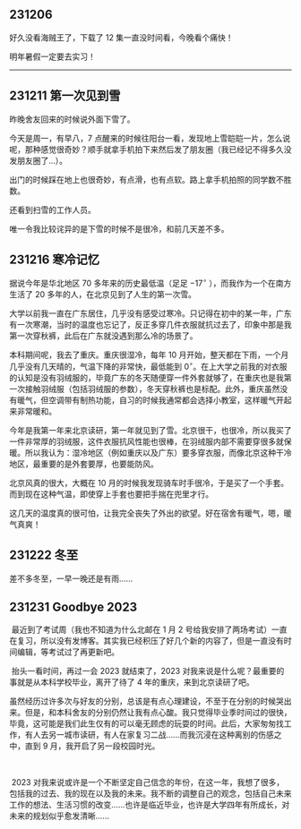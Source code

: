 ## 231206

好久没看海贼王了，下载了 $12$ 集一直没时间看，今晚看个痛快！

明年暑假一定要去实习！

---

## 231211 第一次见到雪

昨晚舍友回来的时候说外面下雪了。

今天是周一，有早八，$7$ 点醒来的时候往阳台一看，发现地上雪皑皑一片，怎么说呢，那种感觉很奇妙？顺手就拿手机拍下来然后发了朋友圈（我已经记不得多久没发朋友圈了...）。

出门的时候踩在地上也很奇妙，有点滑，也有点软。路上拿手机拍照的同学数不胜数。

还看到扫雪的工作人员。

唯一令我比较诧异的是下雪的时候不是很冷，和前几天差不多。

## 231216 寒冷记忆

据说今年是华北地区 $70$ 多年来的历史最低温（足足 $-17^{\circ}$ ），而我作为一个在南方生活了 $20$ 多年的人，在北京见到了人生的第一次雪。

大学以前我一直在广东居住，几乎没有感受过寒冷。只记得在初中的某一年，广东有一次寒潮，当时的温度也忘记了，反正多穿几件衣服就抗过去了，印象中那是我第一次穿秋裤，此后在广东就没遇到那么冷的场景了。

本科期间呢，我去了重庆。重庆很湿冷，每年 $10$ 月开始，整天都在下雨，一个月几乎没有几天晴的，气温下降的非常快，最低能到 $0^{\circ}$。在上大学之前我的对衣服的认知是没有羽绒服的，毕竟广东的冬天随便穿一件外套就够了，在重庆也是我第一次接触羽绒服（包括羽绒服的参数），冬天穿秋裤也是标配。此外，重庆虽然没有暖气，但空调带有制热功能，自习的时候我通常都会选择小教室，这样暖气开起来非常暖和。

今年是我第一年来北京读研，第一年就见到了雪。北京很干，也很冷，所以我买了一件非常厚的羽绒服，这件衣服抗风性能也很棒，在羽绒服内部不需要穿很多就保暖。所以我认为：湿冷地区（例如重庆以及广东）要多穿衣服，而像北京这种干冷地区，最重要的是外套要厚，也要能防风。

北京风真的很大，大概在 $10$ 月的时候我发现骑车时手很冷，于是买了一个手套。而到现在这种气温，即使穿上手套也要把手揣在兜里才行。

这几天的温度真的很可怕，让我完全丧失了外出的欲望。好在宿舍有暖气，嗯，暖气真爽！

## 231222 冬至
差不多冬至，一早一晚还是有雨......

## 231231 Goodbye 2023
​	最近到了考试周（我也不知道为什么北邮在 $1$ 月 $2$ 号给我安排了两场考试）一直在复习，所以没有发博客。其实我已经积压了好几个新的内容了，但是一直没有时间编辑，等考试过了再更新吧。



​	抬头一看时间，再过一会 $2023$ 就结束了，$2023$ 对我来说是什么呢？最重要的事就是从本科学校毕业，离开了待了 $4$ 年的重庆，来到北京读研了吧。



​	虽然经历过许多次与好友的分别，总该是有点心理建设，不至于在分别的时候哭出来。但是，和本科舍友的分别仍然让我有点心酸。我只觉得毕业季时间过的很快，毕竟，这可能是我们此生仅有的可以毫无顾虑的玩耍的时间。此后，大家匆匆找工作，有人去另一城市读研，有人在家复习二战......而我沉浸在这种离别的伤感之中，直到 $9$ 月，我开启了另一段校园时光。

​	

​	$2023$ 对我来说或许是一个不断坚定自己信念的年份，在这一年，我想了很多，包括我的过去、我的现在以及我的未来。我不断的调整自己的观念，包括自己未来工作的想法、生活习惯的改变......也许是临近毕业，也许是大学四年有所成长，对未来的规划似乎愈发清晰......

